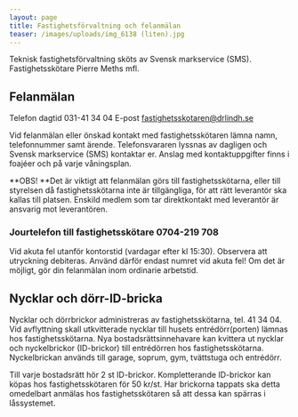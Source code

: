 ```yaml
---
layout: page
title: Fastighetsförvaltning och felanmälan
teaser: /images/uploads/img_6138 (liten).jpg
---
```

Teknisk fastighetsförvaltning sköts av Svensk markservice (SMS).
Fastighetsskötare Pierre Meths mfl.

## Felanmälan

Telefon dagtid 031-41 34 04
E-post fastighetsskotaren@drlindh.se

Vid felanmälan eller önskad kontakt med fastighetsskötaren lämna namn, telefonnummer samt ärende. Telefonsvararen lyssnas av dagligen och Svensk markservice (SMS) kontaktar er. Anslag med kontaktuppgifter finns i foajéer och på varje våningsplan.

**OBS! **Det är viktigt att felanmälan görs till fastighetsskötarna, eller till styrelsen då fastighetsskötarna inte är tillgängliga, för att rätt leverantör ska kallas till platsen. Enskild medlem som tar direktkontakt med leverantör är ansvarig mot leverantören.

### Jourtelefon till fastighetsskötare 0704-219 708

Vid akuta fel utanför kontorstid (vardagar efter kl 15:30).
Observera att utryckning debiteras. Använd därför endast numret vid akuta fel! Om det är möjligt, gör din felanmälan inom ordinarie arbetstid.

## Nycklar och dörr-ID-bricka

Nycklar och dörrbrickor administreras av fastighetsskötarna, tel. 41 34 04.
Vid avflyttning skall utkvitterade nycklar till husets entrédörr(porten) lämnas hos fastighetsskötarna.
Nya bostadsrättsinnehavare kan kvittera ut nycklar och nyckelbrickor (ID-brickor) till entrédörren hos fastighetsskötarna. Nyckelbrickan används till garage, soprum, gym, tvättstuga och entrédörr.

Till varje bostadsrätt hör 2 st ID-brickor. Kompletterande ID-brickor kan köpas hos fastighetsskötaren för 50 kr/st. Har brickorna tappats ska detta omedelbart anmälas hos fastighetsskötaren så att dessa kan spärras i låssystemet.

